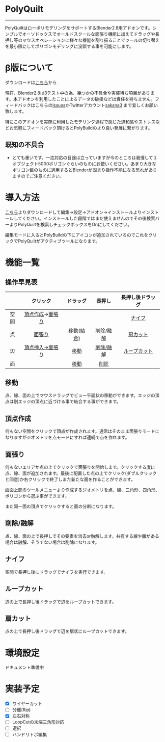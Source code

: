 # PolyQuilt
---
PolyQuiltはローポリモデリングをサポートするBlender2.8用アドオンです。シンプルでオーソドックスでオールドスクールな面張り機能に加えてドラッグや長押し等のマウスオペレーションに様々な機能を割り振ることでツールの切り替えを最小限にしてポリゴンモデリングに没頭する事を可能にします。

# β版について

ダウンロードは[こちら](https://github.com/sakana3/PolyQuilt/releases)から

現在、Blender2.8はβテスト中の為、幾つかの不具合や実装待ち項目があります。本アドオンを利用したことによるデータの破損などは責任を持ちません。フィードバックはこちらの[Issues](https://github.com/sakana3/PolyQuilt/issues)かTwitterアカウント[sakana3](https://twitter.com/sakanaya) まで宜しくお願い致します。

特にこのアドオンを実際に利用したモデリング過程で感じた違和感やストレスなどお気軽にフィードバック頂けるとPolyBuildのより良い発展に繋がります。

## 既知の不具合

- とても重いです。一応対応の目途は立っていますが今のところは我慢して１オブジェクト5000ポリゴンぐらいのものにお使いください。あまり大きなポリゴン数のものに適用するとBlenderが固まり操作不能になる恐れがありますのでご注意ください。

# 導入方法

[こちら](https://github.com/sakana3/PolyQuilt/releases)よりダウンロードして編集→設定→アドオン→インストールよりインストールしてください。インストールした段階ではまだ使えませんのでその後検索バーよりPolyQuiltを検索しチェックボックスをOnにしてください。

編集モードに入るとPolyBuildの下にアイコンが追加されているのでこれをクリックでPolyQuiltがアクティブツールになります。

# 機能一覧

## 操作早見表 

||クリック|ドラッグ|長押し|長押し後ドラッグ|
|:-:|:-:|:-:|:-:|:-:|
|空間|[頂点作成](#頂点作成)→[面張り](#面張り)|||[ナイフ](#ナイフ)||
|点|[面張り](#面張り)|[移動(結合)](#移動)|[削除/融解](#削除/融解)|[扇カット](#扇カット)|
|辺|[頂点挿入→面張り](#面張り)|[移動](#移動)|[削除/融解](#削除/融解)|[ループカット](#ループカット)|
|面||[移動](#移動)|[削除](#削除/融解)||


## 移動  

点、線、面の上でマウスドラッグでビュー平面状の移動ができます。エッジの頂点は別エッジの頂点に近づける事で結合する事ができます。

## 頂点作成

何もない空間をクリックで頂点が作成されます。通常はそのまま面張りモードになりますがジオメトリを点モードにすれば連続で点を作れます。

## 面張り

何もないエリアか点の上でクリックで面張りを開始します。クリックする度に点、線、面が追加されます。最後に配置した点の上でクリック(ダブルクリックと同意)か右クリックで終了しまた新たな面を作ることができます。

画面上部のツールメニューより作成するジオメトリを点、線、三角形、四角形、ポリゴンから選ぶ事ができます。

また同一面の頂点でクリックすると面の分断になります。  

## 削除/融解

点、線、面の上で長押しでその要素を消去or融解します。共有する線や面がある場合は融解、そうでない場合は削除になります。

## ナイフ

空間で長押し後にドラッグでナイフを実行できます。

## ループカット

辺の上で長押し後ドラッグで辺をループカットできます。

## 扇カット

点の上で長押し後ドラッグで辺を扇状にループカットできます。


# 環境設定

ドキュメント準備中

# 実装予定

- [x] ワイヤーカット
- [ ] 分離(Rip)
- [x] 左右対称
- [ ] LoopCutの末端三角形対応
- [ ] 選択
- [ ] ハンドリトポ編集
